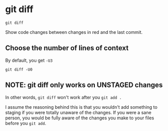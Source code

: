 # git diff

```
git diff
```

Show code changes between changes in red and the last commit.

## Choose the number of lines of context

By default, you get `-U3`

```
git diff -U0
```


## NOTE: git diff only works on UNSTAGED changes

In other words, `git diff` won't work after you `git add .`

I assume the reasoning behind this is that you wouldn't add something to staging if you were totally unaware of the changes. If you were a sane person, you would be fully aware of the changes you make to your files before you `git add`.
